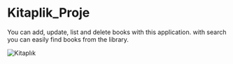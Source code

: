# Kitaplik_Proje
 
You can add, update, list and delete books with this application. with search you can easily find books from the library.

![Kitaplık](https://user-images.githubusercontent.com/80748350/113310281-bc217080-9310-11eb-8338-d2a16d392c25.jpg)
